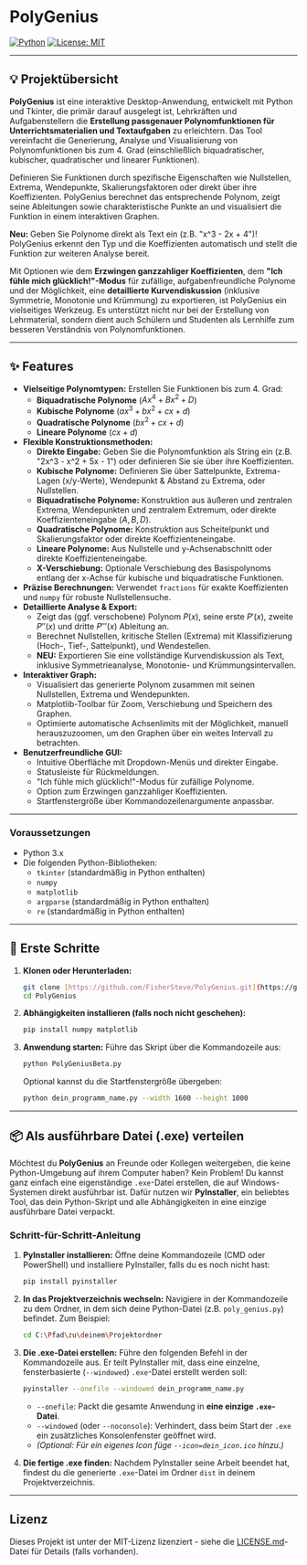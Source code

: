 # PolyGenius

[![Python](https://img.shields.io/badge/Python-3.x-blue.svg)](https://www.python.org/)
[![License: MIT](https://img.shields.io/badge/License-MIT-yellow.svg)](https://opensource.org/licenses/MIT)

---

## 💡 Projektübersicht

**PolyGenius** ist eine interaktive Desktop-Anwendung, entwickelt mit Python und Tkinter, die primär darauf ausgelegt ist, Lehrkräften und Aufgabenstellern die **Erstellung passgenauer Polynomfunktionen für Unterrichtsmaterialien und Textaufgaben** zu erleichtern. Das Tool vereinfacht die Generierung, Analyse und Visualisierung von Polynomfunktionen bis zum 4. Grad (einschließlich biquadratischer, kubischer, quadratischer und linearer Funktionen).

Definieren Sie Funktionen durch spezifische Eigenschaften wie Nullstellen, Extrema, Wendepunkte, Skalierungsfaktoren oder direkt über ihre Koeffizienten. PolyGenius berechnet das entsprechende Polynom, zeigt seine Ableitungen sowie charakteristische Punkte an und visualisiert die Funktion in einem interaktiven Graphen.

**Neu:** Geben Sie Polynome direkt als Text ein (z.B. "x^3 - 2x + 4")! PolyGenius erkennt den Typ und die Koeffizienten automatisch und stellt die Funktion zur weiteren Analyse bereit.

Mit Optionen wie dem **Erzwingen ganzzahliger Koeffizienten**, dem **"Ich fühle mich glücklich!"-Modus** für zufällige, aufgabenfreundliche Polynome und der Möglichkeit, eine **detaillierte Kurvendiskussion** (inklusive Symmetrie, Monotonie und Krümmung) zu exportieren, ist PolyGenius ein vielseitiges Werkzeug. Es unterstützt nicht nur bei der Erstellung von Lehrmaterial, sondern dient auch Schülern und Studenten als Lernhilfe zum besseren Verständnis von Polynomfunktionen.

---

## ✨ Features

* **Vielseitige Polynomtypen:** Erstellen Sie Funktionen bis zum 4. Grad:
    * **Biquadratische Polynome** ($Ax^4 + Bx^2 + D$)
    * **Kubische Polynome** ($ax^3 + bx^2 + cx + d$)
    * **Quadratische Polynome** ($bx^2 + cx + d$)
    * **Lineare Polynome** ($cx + d$)
* **Flexible Konstruktionsmethoden:**
    * **Direkte Eingabe:** Geben Sie die Polynomfunktion als String ein (z.B. "2x^3 - x^2 + 5x - 1") oder definieren Sie sie über ihre Koeffizienten.
    * **Kubische Polynome:** Definieren Sie über Sattelpunkte, Extrema-Lagen (x/y-Werte), Wendepunkt & Abstand zu Extrema, oder Nullstellen.
    * **Biquadratische Polynome:** Konstruktion aus äußeren und zentralen Extrema, Wendepunkten und zentralem Extremum, oder direkte Koeffizienteneingabe ($A, B, D$).
    * **Quadratische Polynome:** Konstruktion aus Scheitelpunkt und Skalierungsfaktor oder direkte Koeffizienteneingabe.
    * **Lineare Polynome:** Aus Nullstelle und y-Achsenabschnitt oder direkte Koeffizienteneingabe.
    * **X-Verschiebung:** Optionale Verschiebung des Basispolynoms entlang der x-Achse für kubische und biquadratische Funktionen.
* **Präzise Berechnungen:** Verwendet `fractions` für exakte Koeffizienten und `numpy` für robuste Nullstellensuche.
* **Detaillierte Analyse & Export:**
    * Zeigt das (ggf. verschobene) Polynom $P(x)$, seine erste $P'(x)$, zweite $P''(x)$ und dritte $P'''(x)$ Ableitung an.
    * Berechnet Nullstellen, kritische Stellen (Extrema) mit Klassifizierung (Hoch-, Tief-, Sattelpunkt), und Wendestellen.
    * **NEU:** Exportieren Sie eine vollständige Kurvendiskussion als Text, inklusive Symmetrieanalyse, Monotonie- und Krümmungsintervallen.
* **Interaktiver Graph:**
    * Visualisiert das generierte Polynom zusammen mit seinen Nullstellen, Extrema und Wendepunkten.
    * Matplotlib-Toolbar für Zoom, Verschiebung und Speichern des Graphen.
    * Optimierte automatische Achsenlimits mit der Möglichkeit, manuell herauszuzoomen, um den Graphen über ein weites Intervall zu betrachten.
* **Benutzerfreundliche GUI:**
    * Intuitive Oberfläche mit Dropdown-Menüs und direkter Eingabe.
    * Statusleiste für Rückmeldungen.
    * "Ich fühle mich glücklich!"-Modus für zufällige Polynome.
    * Option zum Erzwingen ganzzahliger Koeffizienten.
    * Startfenstergröße über Kommandozeilenargumente anpassbar.

---

### Voraussetzungen

* Python 3.x
* Die folgenden Python-Bibliotheken:
    * `tkinter` (standardmäßig in Python enthalten)
    * `numpy`
    * `matplotlib`
    * `argparse` (standardmäßig in Python enthalten)
    * `re` (standardmäßig in Python enthalten)

---

## 🚀 Erste Schritte

1.  **Klonen oder Herunterladen:**
    ```bash
    git clone [https://github.com/FisherSteve/PolyGenius.git](https://github.com/FisherSteve/PolyGenius.git) 
    cd PolyGenius
    ```
    

2.  **Abhängigkeiten installieren (falls noch nicht geschehen):**
    ```bash
    pip install numpy matplotlib
    ```

3.  **Anwendung starten:**
    Führe das Skript über die Kommandozeile aus:
    ```bash
    python PolyGeniusBeta.py
    ```
    
    Optional kannst du die Startfenstergröße übergeben:
    ```bash
    python dein_programm_name.py --width 1600 --height 1000
    ```

---

## 📦 Als ausführbare Datei (.exe) verteilen

Möchtest du **PolyGenius** an Freunde oder Kollegen weitergeben, die keine Python-Umgebung auf ihrem Computer haben? Kein Problem! Du kannst ganz einfach eine eigenständige `.exe`-Datei erstellen, die auf Windows-Systemen direkt ausführbar ist. Dafür nutzen wir **PyInstaller**, ein beliebtes Tool, das dein Python-Skript und alle Abhängigkeiten in eine einzige ausführbare Datei verpackt.

### Schritt-für-Schritt-Anleitung

1.  **PyInstaller installieren:**
    Öffne deine Kommandozeile (CMD oder PowerShell) und installiere PyInstaller, falls du es noch nicht hast:
    ```bash
    pip install pyinstaller
    ```

2.  **In das Projektverzeichnis wechseln:**
    Navigiere in der Kommandozeile zu dem Ordner, in dem sich deine Python-Datei (z.B. `poly_genius.py`) befindet. Zum Beispiel:
    ```bash
    cd C:\Pfad\zu\deinem\Projektordner
    ```

3.  **Die .exe-Datei erstellen:**
    Führe den folgenden Befehl in der Kommandozeile aus. Er teilt PyInstaller mit, dass eine einzelne, fensterbasierte (`--windowed`) `.exe`-Datei erstellt werden soll:
    ```bash
    pyinstaller --onefile --windowed dein_programm_name.py
    ```
    * `--onefile`: Packt die gesamte Anwendung in **eine einzige `.exe`-Datei**.
    * `--windowed` (oder `--noconsole`): Verhindert, dass beim Start der `.exe` ein zusätzliches Konsolenfenster geöffnet wird.
    * *(Optional: Für ein eigenes Icon füge `--icon=dein_icon.ico` hinzu.)*

4.  **Die fertige .exe finden:**
    Nachdem PyInstaller seine Arbeit beendet hat, findest du die generierte `.exe`-Datei im Ordner `dist` in deinem Projektverzeichnis.

---

## Lizenz

Dieses Projekt ist unter der MIT-Lizenz lizenziert - siehe die [LICENSE.md](LICENSE.md)-Datei für Details (falls vorhanden).

